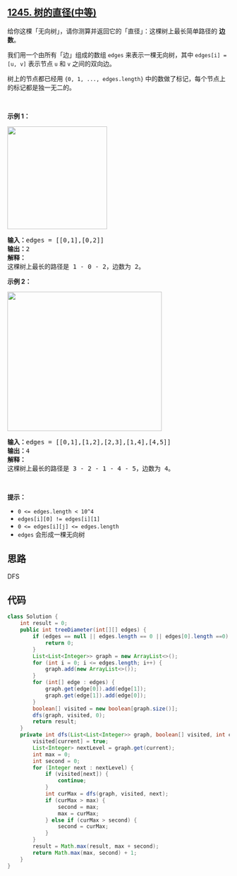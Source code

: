 ## [1245. 树的直径(中等)](https://leetcode-cn.com/problems/tree-diameter/)
<div class="notranslate"><p>给你这棵「无向树」，请你测算并返回它的「直径」：这棵树上最长简单路径的 <strong>边数</strong>。</p>

<p>我们用一个由所有「边」组成的数组 <code>edges</code>&nbsp;来表示一棵无向树，其中&nbsp;<code>edges[i] = [u, v]</code>&nbsp;表示节点&nbsp;<code>u</code> 和 <code>v</code>&nbsp;之间的双向边。</p>

<p>树上的节点都已经用&nbsp;<code>{0, 1, ..., edges.length}</code>&nbsp;中的数做了标记，每个节点上的标记都是独一无二的。</p>

<p>&nbsp;</p>

<p><strong>示例 1：</strong></p>

<p><img style="height: 233px; width: 226px;" src="https://assets.leetcode-cn.com/aliyun-lc-upload/uploads/2019/10/31/1397_example_1.png" alt=""></p>

<pre><strong>输入：</strong>edges = [[0,1],[0,2]]
<strong>输出：</strong>2
<strong>解释：</strong>
这棵树上最长的路径是 1 - 0 - 2，边数为 2。
</pre>

<p><strong>示例 2：</strong></p>

<p><img style="height: 316px; width: 350px;" src="https://assets.leetcode-cn.com/aliyun-lc-upload/uploads/2019/10/31/1397_example_2.png" alt=""></p>

<pre><strong>输入：</strong>edges = [[0,1],[1,2],[2,3],[1,4],[4,5]]
<strong>输出：</strong>4
<strong>解释： </strong>
这棵树上最长的路径是 3 - 2 - 1 - 4 - 5，边数为 4。
</pre>

<p>&nbsp;</p>

<p><strong>提示：</strong></p>

<ul>
	<li><code>0 &lt;= edges.length &lt;&nbsp;10^4</code></li>
	<li><code>edges[i][0] != edges[i][1]</code></li>
	<li><code>0 &lt;= edges[i][j] &lt;= edges.length</code></li>
	<li><code>edges</code>&nbsp;会形成一棵无向树</li>
</ul>
</div>

## 思路
DFS

## 代码
```java
class Solution {
    int result = 0;
    public int treeDiameter(int[][] edges) {
        if (edges == null || edges.length == 0 || edges[0].length ==0) {
            return 0;
        }
        List<List<Integer>> graph = new ArrayList<>();
        for (int i = 0; i <= edges.length; i++) {
            graph.add(new ArrayList<>());
        }
        for (int[] edge : edges) {
            graph.get(edge[0]).add(edge[1]);
            graph.get(edge[1]).add(edge[0]);
        }
        boolean[] visited = new boolean[graph.size()];
        dfs(graph, visited, 0);
        return result;
    }
    private int dfs(List<List<Integer>> graph, boolean[] visited, int current) {
        visited[current] = true;
        List<Integer> nextLevel = graph.get(current);
        int max = 0;
        int second = 0;
        for (Integer next : nextLevel) {
            if (visited[next]) {
                continue;
            }
            int curMax = dfs(graph, visited, next);
            if (curMax > max) {
                second = max;
                max = curMax;
            } else if (curMax > second) {
                second = curMax;
            }
        }
        result = Math.max(result, max + second);
        return Math.max(max, second) + 1;
    }
}
```
